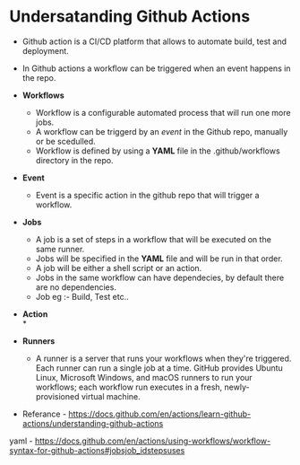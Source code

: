 # Undersatanding Github Actions           
* Github action is a CI/CD platform that allows to automate build, test and deployment.         
* In Github actions a workflow can be triggered when an event happens in the repo.           
* **Workflows**            
    * Workflow is a configurable automated process that will run one more jobs.              
    * A workflow can be triggerd by an *event* in the Github repo, manually or be scedulled.                 
    * Workflow is defined by using a **YAML** file in the .github/workflows directory in the repo.              
* **Event**      
    * Event is a specific action in the github repo that will trigger a workflow.               
* **Jobs**          
    * A job is a set of steps in a workflow that will be executed on the same runner.              
    * Jobs will be specified in the **YAML** file and will be run in that order.             
    * A job will be either a shell script or an action.      
    * Jobs in the same workflow can have dependecies, by default there are no dependencies.                 
    * Job eg :- Build, Test etc.. 
* **Action**                         
    *           
* **Runners**              
    * A runner is a server that runs your workflows when they're triggered. Each runner can run a single job at a time. GitHub provides Ubuntu Linux, Microsoft Windows, and macOS runners to run your workflows; each workflow run executes in a fresh, newly-provisioned virtual machine.          

* Referance - https://docs.github.com/en/actions/learn-github-actions/understanding-github-actions

yaml - https://docs.github.com/en/actions/using-workflows/workflow-syntax-for-github-actions#jobsjob_idstepsuses